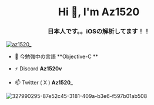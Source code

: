 <h1 align="center">Hi 👋, I'm Az1520</h1>
<h3 align="center">日本人です。。iOSの解析してます！！</h3>

<p align="left"> <a href="https://twitter.com/az1520_" target="blank"><img src="https://img.shields.io/twitter/follow/az1520_?logo=twitter&style=for-the-badge" alt="az1520_" /></a> </p>


- 🌱 今勉強中の言語 **Objective-C **

- ⚡ Discord **Az1520v**

- 📫 Twitter ( X ) **Az1520_**



![327990295-87e52c45-3181-409a-b3e6-f597b01ab508](https://github.com/Az1520v/Az1520v/assets/130766351/db182291-5844-4e76-a0f5-da9eeb8361de)
